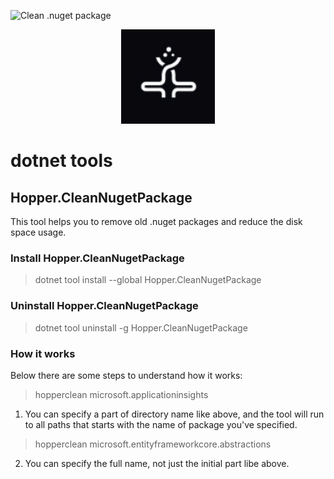 ![Clean .nuget package]()

<p align="center">
  <img src="https://github.com/alextochetto/dotnet-tools/blob/main/src/Hopper.CleanNugetPackage/Images/icon.png?raw=true" width="150px" alt="SharpSenses" />
</p>
<p>

# dotnet tools

## Hopper.CleanNugetPackage

This tool helps you to remove old .nuget packages and reduce the disk space usage.

### Install Hopper.CleanNugetPackage

> dotnet tool install --global Hopper.CleanNugetPackage

### Uninstall Hopper.CleanNugetPackage

> dotnet tool uninstall -g Hopper.CleanNugetPackage

### How it works

Below there are some steps to understand how it works:

> hopperclean microsoft.applicationinsights

1. You can specify a part of directory name like above, and the tool will run to all paths that starts with the name of package you've specified.

> hopperclean microsoft.entityframeworkcore.abstractions

2. You can specify the full name, not just the initial part libe above.